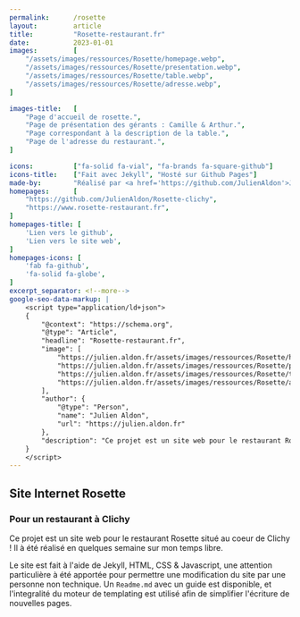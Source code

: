 ```yaml
---
permalink:      /rosette
layout:         article
title:          "Rosette-restaurant.fr"
date:           2023-01-01
images:         [
    "/assets/images/ressources/Rosette/homepage.webp",
    "/assets/images/ressources/Rosette/presentation.webp",
    "/assets/images/ressources/Rosette/table.webp",
    "/assets/images/ressources/Rosette/adresse.webp",
]

images-title:   [
    "Page d'accueil de rosette.",
    "Page de présentation des gérants : Camille & Arthur.",
    "Page correspondant à la description de la table.",
    "Page de l'adresse du restaurant.",
]

icons:          ["fa-solid fa-vial", "fa-brands fa-square-github"]
icons-title:    ["Fait avec Jekyll", "Hosté sur Github Pages"]
made-by:        "Réalisé par <a href='https://github.com/JulienAldon'>Julien Aldon</a>"
homepages:      [
    "https://github.com/JulienAldon/Rosette-clichy",
    "https://www.rosette-restaurant.fr",
]
homepages-title: [
    'Lien vers le github',
    'Lien vers le site web',
]
homepages-icons: [
    'fab fa-github',
    'fa-solid fa-globe',
]
excerpt_separator: <!--more-->
google-seo-data-markup: |
    <script type="application/ld+json">
    {
        "@context": "https://schema.org",
        "@type": "Article",
        "headline": "Rosette-restaurant.fr",
        "image": [
            "https://julien.aldon.fr/assets/images/ressources/Rosette/homepage.webp",
            "https://julien.aldon.fr/assets/images/ressources/Rosette/presentation.webp",
            "https://julien.aldon.fr/assets/images/ressources/Rosette/table.webp",
            "https://julien.aldon.fr/assets/images/ressources/Rosette/adresse.webp",
        ],
        "author": {
            "@type": "Person",
            "name": "Julien Aldon",
            "url": "https://julien.aldon.fr"
        },
        "description": "Ce projet est un site web pour le restaurant Rosette situé au coeur de Clichy ! Il à été réalisé en quelques semaine sur mon temps libre.",
    }
    </script>
---
```

## Site Internet Rosette
### Pour un restaurant à Clichy
Ce projet est un site web pour le restaurant Rosette situé au coeur de Clichy ! 
Il à été réalisé en quelques semaine sur mon temps libre.

<!--more-->
Le site est fait à l'aide de Jekyll, HTML, CSS & Javascript, une attention particulière à été apportée pour permettre une modification du site par une personne non technique. Un `Readme.md` avec un guide est disponible, et l'integralité du moteur de templating est utilisé afin de simplifier l'écriture de nouvelles pages.